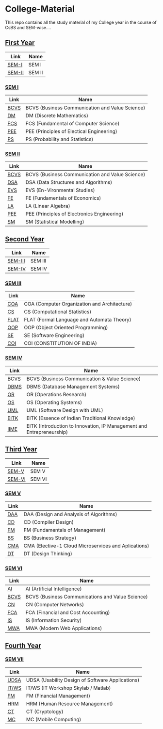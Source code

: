 # College-Material
This repo contains all the study material of my College year in the course of CsBS and SEM-wise....

## [First Year](https://github.com/vk0810-k/College-B.Tech/tree/main/First%20Year) 
Link | Name
------------ | -------------
[SEM-I](https://github.com/vk0810-k/College-B.Tech/tree/main/First%20Year/SEM%20%20I) | SEM I
[SEM-II](https://github.com/vk0810-k/College-B.Tech/tree/main/First%20Year/SEM%20II) | SEM II

 ### [SEM I](https://github.com/vk0810-k/College-B.Tech/tree/main/First%20Year/SEM%20%20I)
 Link | Name
------------ | -------------
[BCVS](https://github.com/vk0810-k/College-B.Tech/tree/main/First%20Year/SEM%20I/BCVS) | BCVS (Business Communication and Value Science)
[DM](https://github.com/vk0810-k/College-B.Tech/tree/main/First%20Year/SEM%20I/DM) | DM (Discrete Mathematics)
[FCS](https://github.com/vk0810-k/College-B.Tech/tree/main/First%20Year/SEM%20I/PCS) | FCS (Fundamental of Computer Science)
[PEE](https://github.com/vk0810-k/College-B.Tech/tree/main/First%20Year/SEM%20I/PEE) | PEE (Principles of Electical Engineering)
[PS](https://github.com/vk0810-k/College-B.Tech/tree/main/First%20Year/SEM%20I/PS) | PS (Probability and Statistics)

### [SEM II](https://github.com/vk0810-k/College-B.Tech/tree/main/First%20Year/SEM%20II)
 Link | Name
------------ | -------------
[BCVS](https://github.com/vk0810-k/College-B.Tech/tree/main/First%20Year/SEM%20II/BCVS%20(Business%20Communication%20and%20Value%20Sciences)) | BCVS (Business Communication and Value Science)
[DSA](https://github.com/vk0810-k/College-B.Tech/tree/main/First%20Year/SEM%20II/DSA%20(Data%20Structure%20%26%20Algorithm)) | DSA (Data Structures and Algorithms)
[EVS](https://github.com/vk0810-k/College-B.Tech/tree/main/First%20Year/SEM%20II/EVS%20(Environmental%20Science)) | EVS (En-Vironmental Studies)
[FE](https://github.com/vk0810-k/College-B.Tech/tree/main/First%20Year/SEM%20II/FE%20(Fundamental%20of%20Economics)) | FE (Fundamentals of Economics)
[LA](https://github.com/vk0810-k/College-B.Tech/tree/main/First%20Year/SEM%20II/LA%20(Linear%20Algebra)) | LA (Linear Algebra)
[PEE](https://github.com/vk0810-k/College-B.Tech/tree/main/First%20Year/SEM%20II/PEE%20(Priciples%20of%20Electrical%20Engineering)) | PEE (Principles of Electronics Engineering)
[SM](https://github.com/vk0810-k/College-B.Tech/tree/main/First%20Year/SEM%20II/SM%20(Statistical%20Modelling)) | SM (Statistical Modelling)


## [Second Year](https://github.com/vk0810-k/College-B.Tech/tree/main/Second%20Year) 
Link | Name
------------ | -------------
[SEM-III](https://github.com/vk0810-k/College-B.Tech/tree/main/Second%20Year/SEM%20III) | SEM III
[SEM-IV](https://github.com/vk0810-k/College-B.Tech/tree/main/Second%20Year/SEM%20IV) | SEM IV

### [SEM III](https://github.com/vk0810-k/College-B.Tech/tree/main/Second%20Year/SEM%20III)
 Link | Name
------------ | -------------
[COA](https://github.com/vk0810-k/College-B.Tech/tree/main/Second%20Year/SEM%20III/COMPUTER%20ORGANIZATION%20%26%20ARCHITECHTURE%20-%20Amrita%20Banerjee) | COA (Computer Organization and Architecture)
[CS](https://github.com/vk0810-k/College-B.Tech/tree/main/Second%20Year/SEM%20III/COMPUTATIONAL%20STATISTICS%20-%20Akash%20Nakashe) | CS (Computational Statistics)
[FLAT](https://github.com/vk0810-k/College-B.Tech/tree/main/Second%20Year/SEM%20III/FORMAL%20AUTOMATA%20AND%20AUTOMATA%20THEORY%20-%20Chandravadan%20Prajapati) | FLAT (Formal Language and Automata Theory)
[OOP](https://github.com/vk0810-k/College-B.Tech/tree/main/Second%20Year/SEM%20III/OBJECT%20ORIENTED%20PROGRAMMING%20-%20Variza%20Negi) | OOP (Object Oriented Programming)
[SE](https://github.com/vk0810-k/College-B.Tech/tree/main/Second%20Year/SEM%20III/SOFTWARE%20ENGINEERING%20-%20Chandravadan%20Prajapati) | SE (Software Engineering)
[COI](https://github.com/vk0810-k/College-B.Tech/tree/main/Second%20Year/SEM%20III/CONSTITUTION%20OF%20INDIA%20-%20Arvind%20Mathur) | COI (CONSTITUTION OF INDIA)

### [SEM IV](https://github.com/vk0810-k/College-B.Tech/tree/main/Second%20Year/SEM%20IV)
 Link | Name
------------ | -------------
[BCVS](https://github.com/vk0810-k/College-B.Tech/tree/main/Second%20Year/SEM%20IV/Business%20Communication%20and%20Value%20Science%20-%20Parikshit%20Patil) | BCVS (Business Communication & Value Science)
[DBMS](https://github.com/vk0810-k/College-B.Tech/tree/main/Second%20Year/SEM%20IV/Database%20Management%20Systems%20-%20Amrita%20Banerjee) | DBMS (Database Management Systems)
[OR](https://github.com/vk0810-k/College-B.Tech/tree/main/Second%20Year/SEM%20IV/Operations%20Research%20-%20Pravin%20Nikumbh) | OR (Operations Research)
[OS](https://github.com/vk0810-k/College-B.Tech/tree/main/Second%20Year/SEM%20IV/Operating%20Systems%20-%20Variza%20Negi) | OS (Operating Systems)
[UML](https://github.com/vk0810-k/College-B.Tech/tree/main/Second%20Year/SEM%20IV/Software%20Design%20with%20UML%20-%20Chandravadan%20Prajapati) | UML (Software Design with UML)
[EITK](https://github.com/vk0810-k/College-B.Tech/tree/main/Second%20Year/SEM%20IV/Essence%20of%20Indian%20Traditional%20Knowledge%20-%20Jay%20Acharya) | EITK (Essence of Indian Traditional Knowledge)
[IIME](https://github.com/vk0810-k/College-B.Tech/tree/main/Second%20Year/SEM%20IV/Introduction%20to%20Innovation%2C%20IP%20Management%20and%20Entrepreneurship%20-%20Arvind%20Mathur) | EITK (Introduction to Innovation, IP Management and Entrepreneurship)

## [Third Year](https://github.com/vk0810-k/College-B.Tech/tree/main/Third%20Year) 
Link | Name
------------ | -------------
[SEM-V](https://github.com/vk0810-k/College-B.Tech/tree/main/Third%20Year/SEM%20V) | SEM V
[SEM-VI](https://github.com/vk0810-k/College-B.Tech/tree/main/Third%20Year/SEM%20VI) | SEM VI

### [SEM V](https://github.com/vk0810-k/College-B.Tech/tree/main/Third%20Year/SEM%20V)
 Link | Name
------------ | -------------
[DAA](https://github.com/vk0810-k/College-B.Tech/tree/main/Third%20Year/SEM%20V/Design%20and%20Analysis%20of%20Algorithms%20-%20Pooja%20Vengulekar) | DAA (Design and Analysis of Algorithms)
[CD](https://github.com/vk0810-k/College-B.Tech/tree/main/Third%20Year/SEM%20V/Compiler%20Design%20-%20Asmita%20Marathe) | CD (Compiler Design)
[FM](https://github.com/vk0810-k/College-B.Tech/tree/main/Third%20Year/SEM%20V/Fundamentals%20of%20Managememt%20-%20Shashank%20Mehra) | FM (Fundamentals of Management)
[BS](https://github.com/vk0810-k/College-B.Tech/tree/main/Third%20Year/SEM%20V/Business%20Strategy%20-%20Keshab%20Nandy) | BS (Business Strategy)
[CMA](https://github.com/vk0810-k/College-B.Tech/tree/main/Third%20Year/SEM%20V/Cloud%20Microservices%20and%20Aplications%20-%20Pankaj%20Kunekar) | CMA (Elective-1 Cloud Microservices and Aplications)
[DT](https://github.com/vk0810-k/College-B.Tech/tree/main/Third%20Year/SEM%20V/Design%20Thinking%20-%20Nitin%20Varade) | DT (Design Thinking)

### [SEM VI](https://github.com/vk0810-k/College-B.Tech/tree/main/Third%20Year/SEM%20VI)
 Link | Name
------------ | -------------
[AI](https://github.com/vk0810-k/College-B.Tech/tree/main/Third%20Year/SEM%20VI/Artificial%20Intelligence%20-%20Ashish%20Patel) | AI (Artificial Intelligence)
[BCVS](https://github.com/vk0810-k/College-B.Tech/tree/main/Third%20Year/SEM%20VI/Business%20Communications%20and%20Value%20Science%20-%20Poonam%20Hans) | BCVS (Business Communications and Value Science)
[CN](https://github.com/vk0810-k/College-B.Tech/tree/main/Third%20Year/SEM%20VI/Computer%20Networks%20-%20Amrita%20Banerjee) | CN (Computer Networks)
[FCA](https://github.com/vk0810-k/College-B.Tech/tree/main/Third%20Year/SEM%20VI/Financial%20and%20Cost%20Accounting%20-%20Jasmin%20Bid) | FCA (Financial and Cost Accounting)
[IS](https://github.com/vk0810-k/College-B.Tech/tree/main/Third%20Year/SEM%20VI/Information%20Security%20-%20Pranita%20Binnar) | IS (Information Security)
[MWA](https://github.com/vk0810-k/College-B.Tech/tree/main/Third%20Year/SEM%20VI/Modern%20Web%20Applications%20-%20Ashish%20Patel) | MWA (Modern Web Applications)

## [Fourth Year](https://github.com/vk0810-k/College-B.Tech/tree/main/Fourth%20Year) 
### [SEM VII](https://github.com/vk0810-k/College-B.Tech/tree/main/Fourth%20Year/SEM%20VII)
 Link | Name
------------ | -------------
[UDSA](https://github.com/vk0810-k/College-B.Tech/tree/main/Fourth%20Year/SEM%20VII/Usability%20Design%20of%20Software%20Applications%20-%20Dr.%20Archana%20Gulati) | UDSA (Usability Design of Software Applications)
[IT/WS](https://github.com/vk0810-k/College-B.Tech/tree/main/Fourth%20Year/SEM%20VII/IT%20Workshop%20Skylab%20Matlab%20-%20Prof.%20Swati%20Rastogi) | IT/WS (IT Workshop Skylab / Matlab)
[FM](https://github.com/vk0810-k/College-B.Tech/tree/main/Fourth%20Year/SEM%20VII/Financial%20Management%20-%20Prof.%20Jasmin%20Bid) | FM (Financial Management)
[HRM](https://github.com/vk0810-k/College-B.Tech/tree/main/Fourth%20Year/SEM%20VII/Human%20Resource%20Management%20%20-%20Dr.%20Vibhav%20Singh) | HRM (Human Resource Management)
[CT](https://github.com/vk0810-k/College-B.Tech/tree/main/Fourth%20Year/SEM%20VII/Cryptology%20-%20%20Sarika%20Bansal) | CT (Cryptology)
[MC](https://github.com/vk0810-k/College-B.Tech/tree/main/Fourth%20Year/SEM%20VII/Mobile%20Computing%20-%20Prof.%20Preeti%20Godabole) | MC (Mobile Computing) 
